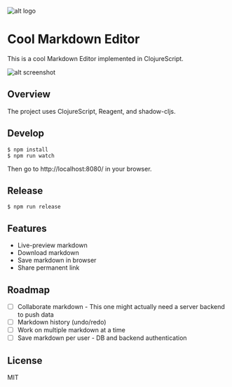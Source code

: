 
![alt logo](public/favicon.ico)

# Cool Markdown Editor 

This is a cool Markdown Editor implemented in ClojureScript.

![alt screenshot](screencast.gif)

## Overview

The project uses ClojureScript, Reagent, and shadow-cljs.

## Develop

```
$ npm install
$ npm run watch
```

Then go to http://localhost:8080/ in your browser.

## Release

```
$ npm run release
```

## Features

- Live-preview markdown
- Download markdown
- Save markdown in browser
- Share permanent link

## Roadmap

- [ ] Collaborate markdown - This one might actually need a server backend to push data
- [ ] Markdown history (undo/redo)
- [ ] Work on multiple markdown at a time
- [ ] Save markdown per user - DB and backend authentication

## License

MIT
